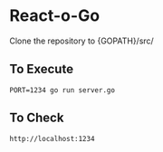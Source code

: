 # React-o-Go

Clone the repository to {GOPATH}/src/

## To Execute

```
PORT=1234 go run server.go
```

## To Check

```
http://localhost:1234
```

